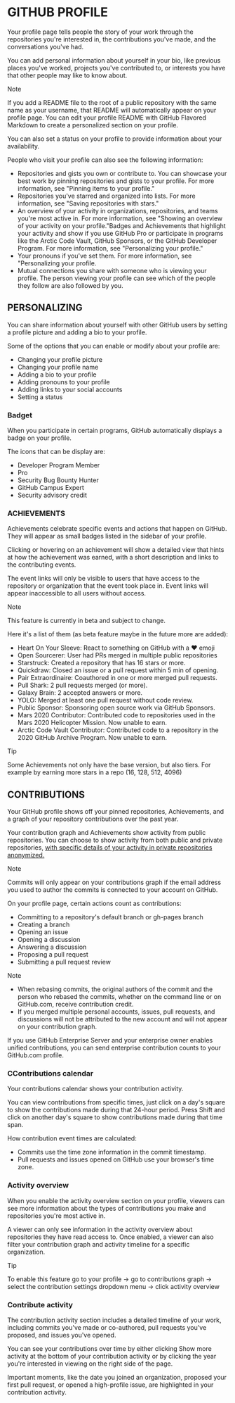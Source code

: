 # GITHUB PROFILE

Your profile page tells people the story of your work through the repositories you're interested in, the contributions you've made, and the conversations you've had.

You can add personal information about yourself in your bio, like previous places you've worked, projects you've contributed to, or interests you have that other people may like to know about. 

> [!NOTE]  
> If you add a README file to the root of a public repository with the same name as your username, that README will automatically appear on your profile page. You can edit your profile README with GitHub Flavored Markdown to create a personalized section on your profile. 

You can also set a status on your profile to provide information about your availability. 

People who visit your profile can also see the following information:

 - Repositories and gists you own or contribute to. You can showcase your best work by pinning repositories and gists to your profile. For more information, see "Pinning items to your profile."
 - Repositories you've starred and organized into lists. For more information, see "Saving repositories with stars."
 - An overview of your activity in organizations, repositories, and teams you're most active in. For more information, see "Showing an overview of your activity on your profile."Badges and Achievements that highlight your activity and show if you use GitHub Pro or participate in programs like the Arctic Code Vault, GitHub Sponsors, or the GitHub Developer Program. For more information, see "Personalizing your profile."
 - Your pronouns if you've set them. For more information, see "Personalizing your profile.
 - Mutual connections you share with someone who is viewing your profile. The person viewing your profile can see which of the people they follow are also followed by you.

## PERSONALIZING
You can share information about yourself with other GitHub users by setting a profile picture and adding a bio to your profile.

Some of the options that you can enable or modify about your profile are:
 - Changing your profile picture
 - Changing your profile name
 - Adding a bio to your profile
 - Adding pronouns to your profile
 - Adding links to your social accounts
 - Setting a status

### Badget 
When you participate in certain programs, GitHub automatically displays a badge on your profile.

The icons that can be display are:
 - Developer Program Member
 - Pro
 - Security Bug Bounty Hunter
 - GitHub Campus Expert
 - Security advisory credit


### ACHIEVEMENTS

Achievements celebrate specific events and actions that happen on GitHub. They will appear as small badges listed in the sidebar of your profile.

Clicking or hovering on an achievement will show a detailed view that hints at how the achievement was earned, with a short description and links to the contributing events. 

The event links will only be visible to users that have access to the repository or organization that the event took place in. Event links will appear inaccessible to all users without access.


> [!NOTE]  
> This feature is currently in beta and subject to change.

Here it's a list of them (as beta feature maybe in the future more are added):

 - Heart On Your Sleeve: React to something on GitHub with a ❤️ emoji
 - Open Sourcerer: User had PRs merged in multiple public repositories
 - Starstruck: Created a repository that has 16 stars or more.
 - Quickdraw: Closed an issue or a pull request within 5 min of opening.
 - Pair Extraordinaire: Coauthored in one or more merged pull requests.
 - Pull Shark: 2 pull requests merged (or more).
 - Galaxy Brain: 2 accepted answers or more.
 - YOLO: Merged at least one pull request without code review.
 - Public Sponsor: Sponsoring open source work via GitHub Sponsors.
 - Mars 2020 Contributor: Contributed code to repositories used in the Mars 2020 Helicopter Mission. Now unable to earn.
 - Arctic Code Vault Contributor: Contributed code to a repository in the 2020 GitHub Archive Program. Now unable to earn.

> [!TIP]
> Some Achievements not only have the base version, but also tiers. For example by earning more stars in a repo (16, 128, 512, 4096)

## CONTRIBUTIONS

Your GitHub profile shows off your pinned repositories, Achievements, and a graph of your repository contributions over the past year.

Your contribution graph and Achievements show activity from public repositories. You can choose to show activity from both public and private repositories, <ins> with specific details of your activity in private repositories anonymized. </ins>

> [!NOTE]  
> Commits will only appear on your contributions graph if the email address you used to author the commits is connected to your account on GitHub.

On your profile page, certain actions count as contributions:

 - Committing to a repository's default branch or gh-pages branch
 - Creating a branch
 - Opening an issue
 - Opening a discussion
 - Answering a discussion
 - Proposing a pull request
 - Submitting a pull request review

> [!NOTE]  
>  - When rebasing commits, the original authors of the commit and the person who rebased the commits, whether on the command line or on GitHub.com, receive contribution credit.
>  - If you merged multiple personal accounts, issues, pull requests, and discussions will not be attributed to the new account and will not appear on your contribution graph.


If you use GitHub Enterprise Server and your enterprise owner enables unified contributions, you can send enterprise contribution counts to your GitHub.com profile. 


### CContributions calendar
Your contributions calendar shows your contribution activity.

You can view contributions from specific times, just click on a day's square to show the contributions made during that 24-hour period. Press Shift and click on another day's square to show contributions made during that time span.

How contribution event times are calculated:
 - Commits use the time zone information in the commit timestamp.
 - Pull requests and issues opened on GitHub use your browser's time zone.

### Activity overview
When you enable the activity overview section on your profile, viewers can see more information about the types of contributions you make and repositories you're most active in. 

A viewer can only see information in the activity overview about repositories they have read access to. Once enabled, a viewer can also filter your contribution graph and activity timeline for a specific organization. 

> [!TIP]
> To enable this feature go to your profile -> go to contributions graph -> select the contribution settings dropdown menu -> click activity overview

### Contribute activity

The contribution activity section includes a detailed timeline of your work, including commits you've made or co-authored, pull requests you've proposed, and issues you've opened.

You can see your contributions over time by either clicking Show more activity at the bottom of your contribution activity or by clicking the year you're interested in viewing on the right side of the page.

Important moments, like the date you joined an organization, proposed your first pull request, or opened a high-profile issue, are highlighted in your contribution activity.